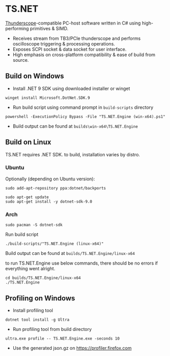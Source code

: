 # TS.NET

[Thunderscope](https://github.com/EEVengers/ThunderScope)-compatible PC-host software written in C# using high-performing primitives & SIMD.

- Receives stream from TB3/PCIe thunderscope and performs oscilloscope triggering & processing operations.
- Exposes SCPI socket & data socket for user interface.
- High emphasis on cross-platform compatibility & ease of build from source.

## Build on Windows

- Install .NET 9 SDK using downloaded installer or winget
```
winget install Microsoft.DotNet.SDK.9
```
- Run build script using command prompt in `build-scripts` directory

```
powershell -ExecutionPolicy Bypass -File "TS.NET.Engine (win-x64).ps1"
```
- Build output can be found at `builds\win-x64\TS.NET.Engine`

## Build on Linux

TS.NET requires .NET SDK. to build, installation varies by distro.

### Ubuntu

 Optionally (depending on Ubuntu version):
 ```
 sudo add-apt-repository ppa:dotnet/backports
 ```

 ```
 sudo apt-get update
 sudo apt-get install -y dotnet-sdk-9.0
 ```
### Arch
  ```
  sudo pacman -S dotnet-sdk
  ```
Run build script
```
./build-scripts/"TS.NET.Engine (linux-x64)"
```
Build output can be found at `builds/TS.NET.Engine/linux-x64`

to run TS.NET.Engine use below commands, there should be no errors if everything went alright.
```
cd builds/TS.NET.Engine/linux-x64
./TS.NET.Engine
```
## Profiling on Windows

- Install profiling tool
```
dotnet tool install -g Ultra
```
- Run profiling tool from build directory
```
ultra.exe profile -- TS.NET.Engine.exe -seconds 10
```
- Use the generated json.gz on https://profiler.firefox.com
